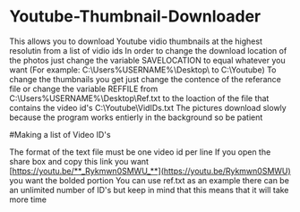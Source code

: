# Youtube-Thumbnail-Downloader
This allows you to download Youtube vidio thumbnails at the highest resolutin from a list of vidio ids
In order to change the download location of the photos just change the variable SAVELOCATION to equal whatever you want (For example: C:\Users\%USERNAME%\Desktop\ to C:\Youtube)
To change the thumbnails you get just change the contence of the referance file or change the variable REFFILE from C:\Users\%USERNAME%\Desktop\Ref.txt to the loaction of the file that contains the video id's C:\Youtube\VidIDs.txt
The pictures download slowly because the program works entierly in the background so be patient

#Making a list of Video ID's

The format of the text file must be one video id per line
If you open the share box and copy this link you want [https://youtu.be/**_Rykmwn0SMWU_**](https://youtu.be/Rykmwn0SMWU) you want the bolded portion
You can use ref.txt as an example
there can be an unlimited number of ID's but keep in mind that this means that it will take more time
